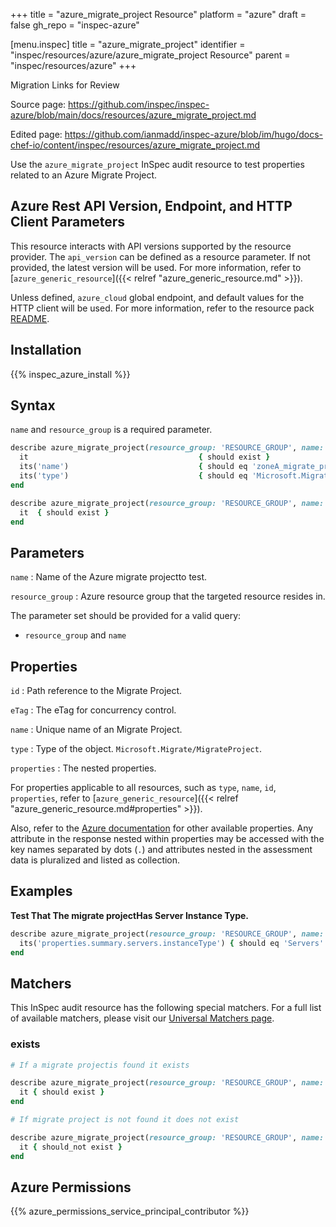 +++
title = "azure_migrate_project Resource"
platform = "azure"
draft = false
gh_repo = "inspec-azure"

[menu.inspec]
title = "azure_migrate_project"
identifier = "inspec/resources/azure/azure_migrate_project Resource"
parent = "inspec/resources/azure"
+++

<div class="admonition-note">
<p class="admonition-note-title">Migration Links for Review</p>
<div class="admonition-note-text">
<p>Source page: <a href="https://github.com/inspec/inspec-azure/blob/main/docs/resources/azure_migrate_project.md">https://github.com/inspec/inspec-azure/blob/main/docs/resources/azure_migrate_project.md</a></p>
<p>Edited page: <a href="https://github.com/ianmadd/inspec-azure/blob/im/hugo/docs-chef-io/content/inspec/resources/azure_migrate_project.md">https://github.com/ianmadd/inspec-azure/blob/im/hugo/docs-chef-io/content/inspec/resources/azure_migrate_project.md</a></p>
</div>
</div>


Use the `azure_migrate_project` InSpec audit resource to test properties related to an Azure Migrate Project.

## Azure Rest API Version, Endpoint, and HTTP Client Parameters

This resource interacts with API versions supported by the resource provider.
The `api_version` can be defined as a resource parameter.
If not provided, the latest version will be used.
For more information, refer to [`azure_generic_resource`]({{< relref "azure_generic_resource.md" >}}).

Unless defined, `azure_cloud` global endpoint, and default values for the HTTP client will be used.
For more information, refer to the resource pack [README](https://github.com/inspec/inspec-azure/blob/main/README.md).

## Installation

{{% inspec_azure_install %}}

## Syntax

`name` and `resource_group` is a required parameter.

```ruby
describe azure_migrate_project(resource_group: 'RESOURCE_GROUP', name: 'PROJECT_NAME') do
  it                                      { should exist }
  its('name')                             { should eq 'zoneA_migrate_project' }
  its('type')                             { should eq 'Microsoft.Migrate/MigrateProjects' }
end
```

```ruby
describe azure_migrate_project(resource_group: 'RESOURCE_GROUP', name: 'PROJECT_NAME') do
  it  { should exist }
end
```

## Parameters

`name`
: Name of the Azure migrate projectto test.

`resource_group`
: Azure resource group that the targeted resource resides in.

The parameter set should be provided for a valid query:
- `resource_group` and `name`

## Properties

`id`
: Path reference to the Migrate Project.

`eTag`
: The eTag for concurrency control.

`name`
: Unique name of an Migrate Project.

`type`
: Type of the object. `Microsoft.Migrate/MigrateProject`.

`properties`
: The nested properties.

For properties applicable to all resources, such as `type`, `name`, `id`, `properties`, refer to [`azure_generic_resource`]({{< relref "azure_generic_resource.md#properties" >}}).

Also, refer to the [Azure documentation](https://docs.microsoft.com/en-us/rest/api/migrate/projects/migrate-projects/get-migrate-project) for other available properties.
Any attribute in the response nested within properties may be accessed with the key names separated by dots (`.`) and attributes nested in the assessment data is pluralized and listed as collection.

## Examples

**Test That The migrate projectHas Server Instance Type.**

```ruby
describe azure_migrate_project(resource_group: 'RESOURCE_GROUP', name: 'PROJECT_NAME') do
  its('properties.summary.servers.instanceType') { should eq 'Servers' }
end
```

## Matchers

This InSpec audit resource has the following special matchers. For a full list of available matchers, please visit our [Universal Matchers page](/inspec/matchers/).

### exists

```ruby
# If a migrate projectis found it exists

describe azure_migrate_project(resource_group: 'RESOURCE_GROUP', name: 'PROJECT_NAME') do
  it { should exist }
end

# If migrate project is not found it does not exist

describe azure_migrate_project(resource_group: 'RESOURCE_GROUP', name: 'PROJECT_NAME') do
  it { should_not exist }
end
```

## Azure Permissions

{{% azure_permissions_service_principal_contributor %}}

